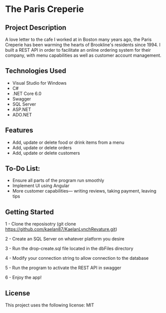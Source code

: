 # The Paris Creperie

## Project Description
A love letter to the cafe I worked at in Boston many years ago, the Paris Creperie has been warming the hearts of Brookline's residents since 1994. 
I built a REST API in order to facilitate an online ordering system for their company, with menu capabilities as well as customer account management.

## Technologies Used
* Visual Studio for Windows
* C#
* .NET Core 6.0
* Swagger
* SQL Server
* ASP.NET
* ADO.NET

## Features
* Add, update or delete food or drink items from a menu
* Add, update or delete orders
* Add, update or delete customers

## To-Do List:
* Ensure all parts of the program run smoothly
* Implement UI using Angular
* More customer capabilities— writing reviews, taking payment, leaving tips

## Getting Started
1 - Clone the reposisotry (git clone https://github.com/kaelan87/KaelanLynchRevature.git)

2 - Create an SQL Server on whatever platform you desire

3 - Run the drop-create.sql file located in the dbFiles directory

4 - Modify your connection string to allow connection to the database

5 - Run the program to activate the REST API in swagger

6 -  Enjoy the app!

## License
This project uses the following license: MIT
